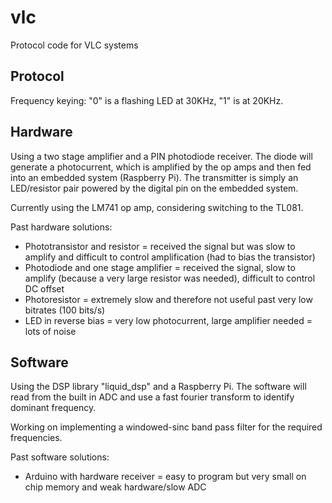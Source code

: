 # vlc
Protocol code for VLC systems

## Protocol

Frequency keying: "0" is a flashing LED at 30KHz, "1" is at 20KHz.

## Hardware

Using a two stage amplifier and a PIN photodiode receiver. The diode will generate a photocurrent, which is amplified by the op amps and then fed into an embedded system (Raspberry Pi). The transmitter is simply an LED/resistor pair powered by the digital pin on the embedded system.

Currently using the LM741 op amp, considering switching to the TL081.

Past hardware solutions:
- Phototransistor and resistor = received the signal but was slow to amplify and difficult to control amplification (had to bias the transistor)
- Photodiode and one stage amplifier = received the signal, slow to amplify (because a very large resistor was needed), difficult to control DC offset
- Photoresistor = extremely slow and therefore not useful past very low bitrates (100 bits/s)
- LED in reverse bias = very low photocurrent, large amplifier needed = lots of noise

## Software

Using the DSP library "liquid_dsp" and a Raspberry Pi. The software will read from the built in ADC and use a fast fourier transform to identify dominant frequency.

Working on implementing a windowed-sinc band pass filter for the required frequencies.

Past software solutions:
- Arduino with hardware receiver = easy to program but very small on chip memory and weak hardware/slow ADC
